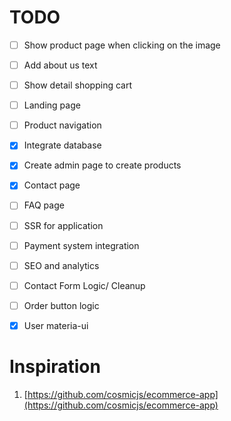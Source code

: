 TODO
===

- [ ] Show product page when clicking on the image
- [ ] Add about us text
- [ ] Show detail shopping cart
- [ ] Landing page
- [ ] Product navigation
- [x] Integrate database
- [x] Create admin page to create products
- [x] Contact page
- [ ] FAQ page
- [ ] SSR for application
- [ ] Payment system integration
- [ ] SEO and analytics
- [ ] Contact Form Logic/ Cleanup
- [ ] Order button logic
- [x] User materia-ui


Inspiration
===

1. [https://github.com/cosmicjs/ecommerce-app](https://github.com/cosmicjs/ecommerce-app)
